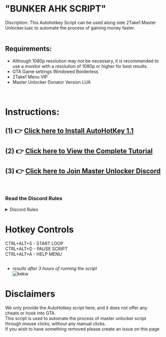 # "BUNKER AHK SCRIPT"
Discription: This Autohotkey Script can be used along side 2Take1 Master Unlocker.luac to automate the process of gaining money faster.
<br>
<br>
## Requirements:
* Although 1080p resolution may not be necessary, it is recommended to use a monitor with a resolution of 1080p or higher for best results.
* GTA Game settings Windowed Borderless
* 2Take1 Menu VIP
* Master Unlocker Donator Version LUA
<br>

# Instructions: 
## (1) 👉 [Click here to Install AutoHotKey 1.1](https://www.autohotkey.com/download/ahk-install.exe)<br>

## (2) 👉 [Click here to View the Complete Tutorial](https://youtu.be/xzZEkoBb1v0)<br>

## (3) 👉 [Click here to Join Master Unlocker Discord](https://discord.gg/N4eAsq5aAG)
<br>

### Read the Discord Rules
<details>
  <summary>Discord Rules</summary>
 
## Rules! Before Joining Master Unlocker Follow All Rules</b>
* (1) Be polite, respect is good and free, use and abuse it.
* (2) The discord server is available for anyone, regardless of ethnicity, sexuality, etc.
* (3) We forbid any user to advertise donor version on 2Take1 server, they will be punished according to 2Take1 server rules.
* (4) Sharing donor script with people who have not donated will have their access permanently revoked.
* (5) It is forbidden to share donor version on 2Take1 Server
* (6) It is forbidden to offend any person or administrator at discord.
* (7) Harassment is strictly prohibited.
* (8) It is forbidden to make racist posts, homophobic and with any +18 content.
* (9) Avoid spam! Repeated posts disrupt the chat, please use common sense.
* (10) Please, do not shout. Avoid excessive use of CAPS LOCK.
* (11) Is extremely prohibited any sharing of pornography.
* (12) It is forbidden to disclose another Discord or Server.
* (13) DMing a mod or admin with abuse is unacceptable. Just because you aren't in the Discord server, doesn't mean you can start abusing a mod/admin in DM. If you
<br>don't get along with someone, ignore, block, or whatever. However, I would advise against blocking an admin as we are the only ones who can properly help you in certain situations. If you have a complaint, DM an Admin. 
* (14) You must be a member of the 2Take1 Discord server to be allowed to join & stay in this server. If you can't join because you have been banned from the 2Take1 Discord, DM a mod or admin (and show proof that you joined 2take1 Guilded for e.g.). If you cannot join the 2Take1 Discord/Guilded server because you are ineligible/don't even have the 2Take1 Menu, then you shouldn't be in this Discord server & will be removed.
* (15) Discussions about DoS/DDoS/PDoS or similar attacks that involve a federal offence/violate Discords ToS, as well as publishing personal information, will result in a ban
* (16) You are fine to discuss other menus
</details>

##

# Hotkey Controls
CTRL+ALT+S - START LOOP<br>
CTRL+ALT+D - PAUSE SCRIPT<br>
CTRL+ALT+A - HELP MENU<br>

##

* <i>results after 3 hours of running the script</i><br>
![kekw](https://i.imgur.com/xG8yYiP.png)<br>
#


# Disclaimers
We only provide the AutoHotkey script here, and it does not offer any cheats or hook into GTA. 
<br>This script is used to automate the process of master unlocker script through mouse clicks, without any manual clicks.
<br>If you wish to have something removed please create an issue on this page
